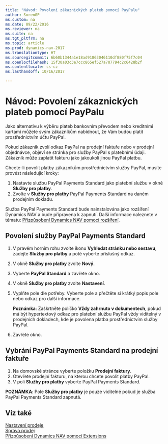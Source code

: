 ```yaml
---
title: "Návod: Povolení zákaznických plateb pomocí PayPalu"
author: SorenGP
ms.custom: na
ms.date: 09/22/2016
ms.reviewer: na
ms.suite: na
ms.tgt_pltfrm: na
ms.topic: article
ms.prod: dynamics-nav-2017
ms.translationtype: HT
ms.sourcegitcommit: 6b60b1344a1e18ad91863046110df880f75f7c04
ms.openlocfilehash: 15f30a03c3e7ccc865ef527a707794c2c6428b2f
ms.contentlocale: cs-cz
ms.lasthandoff: 10/16/2017

---
```


# <a name="how-to-enable-customer-payments-through-paypal"></a>Návod: Povolení zákaznických plateb pomocí PayPalu
Jako alternativu k výběru plateb bankovním převodem nebo kreditními kartami můžete svým zákazníkům nabídnout, že Vám budou platit prostřednictvím účtu PayPal.

Pokud zákazník zvolí odkaz PayPal na prodejní faktuře nebo v prodejní objednávce, objeví se stránka pro služby PayPal s platebními údaji. Zákazník může zaplatit fakturu jako jakoukoli jinou PayPal platbu.

Chcete-li povolit platby zákazníkům prostřednictvím služby PayPal, musíte provést následující kroky:

1. Nastavte službu PayPal Payments Standard jako platební službu v okně **Služby pro platby**.
2. Zvolte v **Služby pro platby** PayPal Payments Standard na daném prodejním dokladu.

Služba PayPal Payments Standard bude nainstalována jako rozšíření Dynamics NAV a bude připravena k zapnutí. Další informace naleznete v tématu: [Přizpůsobení Dynamics NAV pomocí rozšíření](ui-extensions.md).

## <a name="to-enable-the-paypal-payments-standard-service"></a>Povolení služby PayPal Payments Standard
1. V pravém horním rohu zvolte ikonu **Vyhledat stránku nebo sestavu**, zadejte **Služby pro platby** a poté vyberte příslušný odkaz.  
2. V okně **Služby pro platby** zvolte **Nový**.
3. Vyberte **PayPal Standard** a zavřete okno.
4. V okně **Služby pro platby** zvolte **Nastavení**.
5. Vyplňte pole dle potřeby. Vyberte pole a přečtěte si krátký popis pole nebo odkaz pro další informace.

    **Poznámka**: Zaškrtněte políčko **Vždy zahrnuto v dokumentech**, pokud má být hypertextový odkaz pro platební službu PayPal vždy viditelný v prodejních dokladech, kde je povolena platba prostřednictvím služby PayPal.

6. Zavřete okno.

## <a name="to-select-paypal-payments-standard-on-a-sales-invoice"></a>Vybrání PayPal Payments Standard na prodejní faktuře
1. Na domovské stránce vyberte položku **Prodejní faktury**.
2. Otevřete prodejní fakturu, na kterou chcete povolit platby PayPal.
3. V poli **Služby pro platby** vyberte PayPal Payments Standard.

**POZNÁMKA**: Pole **Služby pro platby** je pouze viditelné pokud je služba PayPal Payments Standard zapnutá.   

## <a name="see-also"></a>Viz také  
[Nastavení prodeje](sales-setup-sales.md)  
[Správa prodej](sales-manage-sales.md)  
[Přizpůsobení Dynamics NAV pomocí Extensions](ui-extensions.md)


